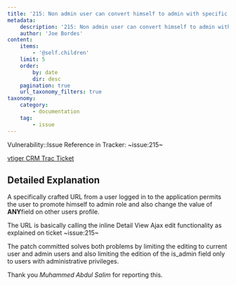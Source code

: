 ```yaml
---
title: '215: Non admin user can convert himself to admin with specific URL'
metadata:
    description: '215: Non admin user can convert himself to admin with specific URL'
    author: 'Joe Bordes'
content:
    items:
        - '@self.children'
    limit: 5
    order:
        by: date
        dir: desc
    pagination: true
    url_taxonomy_filters: true
taxonomy:
    category:
        - documentation
    tag:
        - issue
---
```


Vulnerability::Issue Reference in Tracker: ~issue:215~

[vtiger CRM Trac Ticket](http://trac.vtiger.com/cgi-bin/trac.cgi/ticket/7714)

## Detailed Explanation

A specifically crafted URL from a user logged in to the application permits the user to promote himself to admin role and also change the value of **ANY**field on other users profile.

The URL is basically calling the inline Detail View Ajax edit functionality as explained on ticket ~issue:215~

The patch committed solves both problems by limiting the editing to current user and admin users and also limiting the edition of the is_admin field only to users with administrative privileges.

Thank you *Muhammed Abdul Salim* for reporting this.